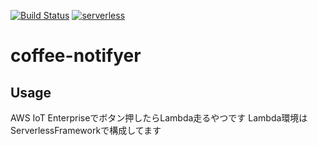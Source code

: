 [![Build Status](https://travis-ci.org/tam-bourine/coffee-notifyer.svg?branch=master)](https://travis-ci.org/tam-bourine/coffee-notifyer)
[![serverless](http://public.serverless.com/badges/v3.svg)](http://www.serverless.com)

# coffee-notifyer

## Usage
AWS IoT Enterpriseでボタン押したらLambda走るやつです
Lambda環境はServerlessFrameworkで構成してます
